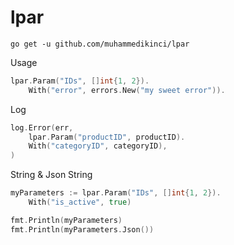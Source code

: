 # lpar

```
go get -u github.com/muhammedikinci/lpar
```

Usage
```go
lpar.Param("IDs", []int{1, 2}).
    With("error", errors.New("my sweet error")).
```

Log
```go
log.Error(err, 
    lpar.Param("productID", productID).
    With("categoryID", categoryID),
)
```

String & Json String
```go
myParameters := lpar.Param("IDs", []int{1, 2}).
	With("is_active", true)

fmt.Println(myParameters)
fmt.Println(myParameters.Json())
```